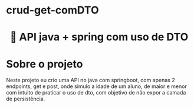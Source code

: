 # crud-get-comDTO

<h1 align="center">👋 API java + spring com uso de DTO</h1>


<h1> Sobre o projeto </h1>
Neste projeto eu crio uma API no java com springboot, com apenas 2 endpoints, get e post, onde simulo a idade de um aluno, de maior e menor
com intuito de praticar o uso de dto, com objetivo de não expor a camada de persistência.
